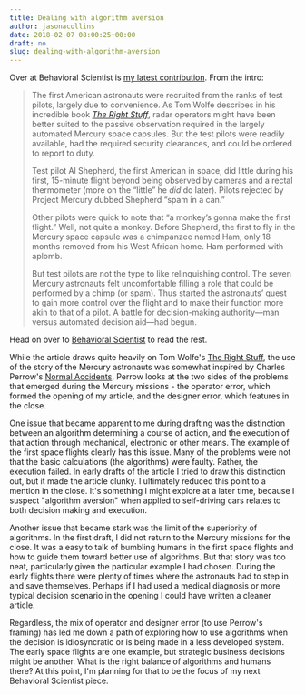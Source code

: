 ```yaml
---
title: Dealing with algorithm aversion
author: jasonacollins
date: 2018-02-07 08:00:25+00:00
draft: no
slug: dealing-with-algorithm-aversion
---
```


Over at Behavioral Scientist is [my latest contribution](https://behavioralscientist.org/what-to-do-when-algorithms-rule/). From the intro:

>The first American astronauts were recruited from the ranks of test pilots, largely due to convenience. As Tom Wolfe describes in his incredible book [_The Right Stuff_](https://en.wikipedia.org/wiki/The_Right_Stuff_(book)), radar operators might have been better suited to the passive observation required in the largely automated Mercury space capsules. But the test pilots were readily available, had the required security clearances, and could be ordered to report to duty.
>
>Test pilot Al Shepherd, the first American in space, did little during his first, 15-minute flight beyond being observed by cameras and a rectal thermometer (more on the “little” he _did_ do later). Pilots rejected by Project Mercury dubbed Shepherd “spam in a can.”
>
>Other pilots were quick to note that “a monkey’s gonna make the first flight.” Well, not quite a monkey. Before Shepherd, the first to fly in the Mercury space capsule was a chimpanzee named Ham, only 18 months removed from his West African home. Ham performed with aplomb.
>
>But test pilots are not the type to like relinquishing control. The seven Mercury astronauts felt uncomfortable filling a role that could be performed by a chimp (or spam). Thus started the astronauts’ quest to gain more control over the flight and to make their function more akin to that of a pilot. A battle for decision-making authority—man versus automated decision aid—had begun.

Head on over to [Behavioral Scientist](https://behavioralscientist.org/what-to-do-when-algorithms-rule/) to read the rest.

While the article draws quite heavily on Tom Wolfe's [The Right Stuff](https://en.wikipedia.org/wiki/The_Right_Stuff_(book)), the use of the story of the Mercury astronauts was somewhat inspired by Charles Perrow's [Normal Accidents](https://jasoncollins.blog/perrows-normal-accidents-living-with-high-risk-technologies/). Perrow looks at the two sides of the problems that emerged during the Mercury missions - the operator error, which formed the opening of my article, and the designer error, which features in the close.

One issue that became apparent to me during drafting was the distinction between an algorithm determining a course of action, and the execution of that action through mechanical, electronic or other means. The example of the first space flights clearly has this issue. Many of the problems were not that the basic calculations (the algorithms) were faulty. Rather, the execution failed. In early drafts of the article I tried to draw this distinction out, but it made the article clunky. I ultimately reduced this point to a mention in the close. It's something I might explore at a later time, because I suspect "algorithm aversion" when applied to self-driving cars relates to both decision making and execution.

Another issue that became stark was the limit of the superiority of algorithms. In the first draft, I did not return to the Mercury missions for the close. It was a easy to talk of bumbling humans in the first space flights and how to guide them toward better use of algorithms. But that story was too neat, particularly given the particular example I had chosen. During the early flights there were plenty of times where the astronauts had to step in and save themselves. Perhaps if I had used a medical diagnosis or more typical decision scenario in the opening I could have written a cleaner article.

Regardless, the mix of operator and designer error (to use Perrow's framing) has led me down a path of exploring how to use algorithms when the decision is idiosyncratic or is being made in a less developed system. The early space flights are one example, but strategic business decisions might be another. What is the right balance of algorithms and humans there? At this point, I'm planning for that to be the focus of my next Behavioral Scientist piece.
